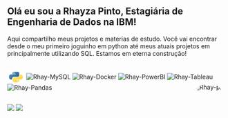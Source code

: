 ## Olá eu sou a Rhayza Pinto, Estagiária de Engenharia de Dados na IBM!

Aqui compartilho meus projetos e materias de estudo. Você vai encontrar desde o meu primeiro joguinho em python até meus atuais projetos em principalmente utilizando SQL. Estamos em eterna construção!

<div style="display: inline_block"><br>
  <img align="center" alt="Rhay-Python" height="30" width="40" src="https://raw.githubusercontent.com/devicons/devicon/master/icons/python/python-original.svg">
  <img align="center" alt="Rhay-MySQL" height="30" width="40" src="https://github.com/get-icon/geticon/raw/master/icons/mysql.svg" alt="MySQL">
  <img align="center" alt="Rhay-Docker" height="30" width="40" src="https://github.com/get-icon/geticon/raw/master/icons/docker-icon.svg">
  <img align="center" alt="Rhay-PowerBI" height="30" width="40" src="http://store-images.s-microsoft.com/image/apps.9729.14405452487353876.a6612b1c-3bfc-46da-ad7e-0dd83b65757d.be9b17fe-9781-42f6-9a3e-4914ef774843">
  <img align="center" alt="Rhay-Tableau" height="30" width="40" src="https://w7.pngwing.com/pngs/674/247/png-transparent-tableau-software-computer-software-data-visualization-nyse-data-business-intelligence-software-software-company-symmetry-cross-thumbnail.png">
  <img align="center" alt="Rhay-Pandas" height="30" width="40" src="https://github.com/get-icon/geticon/raw/master/icons/pandas-icon.svg">
  <img align="right" alt="Rhay-pic" height="150" style="border-radius:50px;" src="https://cdn.discordapp.com/attachments/747236534343827557/1067094375487778848/ezgif.com-gif-maker.gif">
</div>
  
  ##
 
<div> 
  <a href = "mailto:rhayzapinto@gmail.com"><img src="https://img.shields.io/badge/-Gmail-%23333?style=for-the-badge&logo=gmail&logoColor=white" target="_blank"></a>
  <a href="https://www.linkedin.com/in/rhayza-pinto/" target="_blank"><img src="https://img.shields.io/badge/-LinkedIn-%230077B5?style=for-the-badge&logo=linkedin&logoColor=white" target="_blank"></a> 
</div>